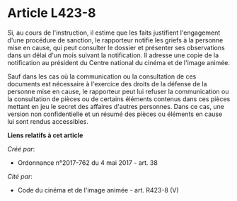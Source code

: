 # Article L423-8

Si, au cours de l'instruction, il estime que les faits justifient l'engagement d'une procédure de sanction, le rapporteur
notifie les griefs à la personne mise en cause, qui peut consulter le dossier et présenter ses observations dans un délai
d'un mois suivant la notification. Il adresse une copie de la notification au président du Centre national du cinéma et de
l'image animée.

Sauf dans les cas où la communication ou la consultation de ces documents est nécessaire à l'exercice des droits de la
défense de la personne mise en cause, le rapporteur peut lui refuser la communication ou la consultation de pièces ou de
certains éléments contenus dans ces pièces mettant en jeu le secret des affaires d'autres personnes. Dans ce cas, une version
non confidentielle et un résumé des pièces ou éléments en cause lui sont rendus accessibles.

**Liens relatifs à cet article**

_Créé par_:

  - Ordonnance n°2017-762 du 4 mai 2017 - art. 38

_Cité par_:

  - Code du cinéma et de l'image animée - art. R423-8 (V)
